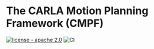 The CARLA Motion Planning Framework (CMPF)
=====
[![license - apache 2.0](https://img.shields.io/:license-Apache%202.0-blue.svg)](https://opensource.org/licenses/Apache-2.0)
![CI](https://github.com/mlsdpk/cmpf/actions/workflows/ci.yml/badge.svg)
